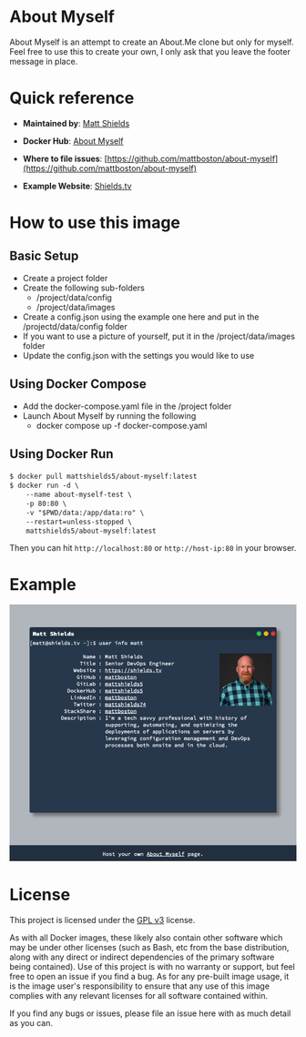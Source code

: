 # About Myself

About Myself is an attempt to create an About.Me clone but only for myself.  Feel free to use this to create your own, I only ask that you leave the footer message in place.

# Quick reference

-	**Maintained by**: [Matt Shields](https://github.com/mattboston)

-   **Docker Hub**: [About Myself](https://hub.docker.com/r/mattshields5/about-myself)

-	**Where to file issues**: [https://github.com/mattboston/about-myself](https://github.com/mattboston/about-myself)

-   **Example Website**: [Shields.tv](https://shields.tv)

# How to use this image

## Basic Setup
- Create a project folder
- Create the following sub-folders
  - /project/data/config
  - /project/data/images
- Create a config.json using the example one here and put in the /projectd/data/config folder
- If you want to use a picture of yourself, put it in the /project/data/images folder
- Update the config.json with the settings you would like to use

## Using Docker Compose
- Add the docker-compose.yaml file in the /project folder
- Launch About Myself by running the following
  - docker compose up -f docker-compose.yaml

## Using Docker Run
```console
$ docker pull mattshields5/about-myself:latest
$ docker run -d \
    --name about-myself-test \
    -p 80:80 \
    -v "$PWD/data:/app/data:ro" \
    --restart=unless-stopped \
    mattshields5/about-myself:latest
```

Then you can hit `http://localhost:80` or `http://host-ip:80` in your browser.

# Example
![Screenshot](/images/screenshot01.png "Screenshot")

# License

This project is licensed under the [GPL v3](https://www.gnu.org/licenses/gpl-3.0.en.html) license.

As with all Docker images, these likely also contain other software which may be under other licenses (such as Bash, etc from the base distribution, along with any direct or indirect dependencies of the primary software being contained).  Use of this project is with no warranty or support, but feel free to open an issue if you find a bug.  As for any pre-built image usage, it is the image user's responsibility to ensure that any use of this image complies with any relevant licenses for all software contained within.

If you find any bugs or issues, please file an issue here with as much detail as you can.
